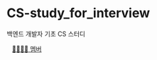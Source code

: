 # CS-study_for_interview
백엔드 개발자 기초 CS 스터디

<a role="menuitem" class="filter-item SelectMenu-item ws-normal wb-break-word line-clamp-2 py-1 text-emphasized" style="-webkit-box-orient: vertical; padding-left: 12px;" data-action="click:readme-toc#blur" data-targets="readme-toc.entries" data-hydro-click="{&quot;event_type&quot;:&quot;repository_toc_menu.click&quot;,&quot;payload&quot;:{&quot;target&quot;:&quot;entry&quot;,&quot;repository_id&quot;:396392201,&quot;originating_url&quot;:&quot;https://github.com/youbeen2798/Algorithm_Study&quot;,&quot;user_id&quot;:62228401}}" data-hydro-click-hmac="54670924386e7cd98ee8d94a83268b6c5eb55ef29024a1a0f4b3d091c8f30b55" href="#-멤버"><g-emoji class="g-emoji" alias="family_woman_woman_boy_boy" fallback-src="https://github.githubassets.com/images/icons/emoji/unicode/1f469-1f469-1f466-1f466.png">👩‍👩‍👦‍👦</g-emoji> 멤버</a>
